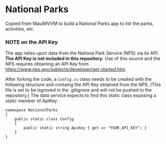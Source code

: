 # National Parks
Copied from MauiMVVM to build a National Parks app to list the parks, activities, etc.

### NOTE on the API Key
The app relies upon data from the Nationa Park Service (NPS) via its API.  **The API Key is not included in this repository.**  Use of this source and the NPS requires obtaining an API Key from https://www.nps.gov/subjects/developer/get-started.htm.

After forking the code, a ```Config.cs``` class needs to be created with the following structure and containg the API Key obtained from the NPS.  (This file is set to be isgnored in the .gitignore and will not be pushed to the repository.)  The data service expects to find this static class exposing a static member of ApiKey.  

```
namespace NationalParks
{
    public static class Config
    {
        public static string ApiKey { get => "YOUR_API_KEY"; }
    }
}
```
